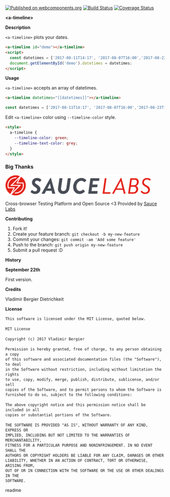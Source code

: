 [![Published on webcomponents.org](https://img.shields.io/badge/webcomponents.org-published-blue.svg)](https://www.webcomponents.org/element/vladimirbrasil/a-timeline)
[![Build Status](https://travis-ci.org/vladimirbrasil/a-timeline.svg?branch=master)](https://travis-ci.org/vladimirbrasil/a-timeline)
[![Coverage Status](https://coveralls.io/repos/github/vladimirbrasil/a-timeline/badge.svg?branch=master)](https://coveralls.io/github/vladimirbrasil/a-timeline?branch=master)

**&lt;a-timeline&gt;**

**Description**

`<a-timeline>` plots your dates.

<!---
```
<custom-element-demo>
  <template>
    <style>
      a-timeline { 
        --timeline-color: green; 
        --timeline-text-color: grey; 
      }
    </style>
    <script src="../webcomponentsjs/webcomponents-lite.js"></script>
    <link rel="import" href="a-timeline.html">
    <next-code-block></next-code-block>
  </template>
</custom-element-demo>
```
-->
```html
<a-timeline id="demo"></a-timeline>
<script>
  const datetimes = ['2017-08-11T14:17', '2017-08-07T16:00','2017-08-23T15:22', '2017-09-13T14:48'];
  document.getElementById('demo').datetimes = datetimes;
</script>
```

**Usage**

`<a-timeline>` accepts an array of datetimes.
```html
<a-timeline datetimes="[[datetimes]]"></a-timeline>
```
```js
const datetimes = ['2017-08-11T14:17', '2017-08-07T16:00','2017-08-23T15:22', '2017-09-13T14:48'];
```

Edit `<a-timeline>` color using `--timeline-color` style.
```html
<style>
  a-timeline { 
    --timeline-color: green; 
    --timeline-text-color: grey; 
  }
</style>
```

### Big Thanks

![Logo](images/Sauce-Labs_Horiz_Red-Grey_RGB.png)

Cross-browser Testing Platform and Open Source <3 Provided by [Sauce Labs](https://saucelabs.com)

**Contributing**

1. Fork it!
2. Create your feature branch: `git checkout -b my-new-feature`
3. Commit your changes: `git commit -am 'Add some feature'`
4. Push to the branch: `git push origin my-new-feature`
5. Submit a pull request :D

**History**

**September 22th**

First version.

**Credits**

Vladimir Bergier Dietrichkeit

**License**

    This software is licensed under the MIT License, quoted below.

    MIT License

    Copyright (c) 2017 Vladimir Bergier

    Permission is hereby granted, free of charge, to any person obtaining a copy
    of this software and associated documentation files (the "Software"), to deal
    in the Software without restriction, including without limitation the rights
    to use, copy, modify, merge, publish, distribute, sublicense, and/or sell
    copies of the Software, and to permit persons to whom the Software is
    furnished to do so, subject to the following conditions:

    The above copyright notice and this permission notice shall be included in all
    copies or substantial portions of the Software.

    THE SOFTWARE IS PROVIDED "AS IS", WITHOUT WARRANTY OF ANY KIND, EXPRESS OR
    IMPLIED, INCLUDING BUT NOT LIMITED TO THE WARRANTIES OF MERCHANTABILITY,
    FITNESS FOR A PARTICULAR PURPOSE AND NONINFRINGEMENT. IN NO EVENT SHALL THE
    AUTHORS OR COPYRIGHT HOLDERS BE LIABLE FOR ANY CLAIM, DAMAGES OR OTHER
    LIABILITY, WHETHER IN AN ACTION OF CONTRACT, TORT OR OTHERWISE, ARISING FROM,
    OUT OF OR IN CONNECTION WITH THE SOFTWARE OR THE USE OR OTHER DEALINGS IN THE
    SOFTWARE.
</content>
  <tabTrigger>readme</tabTrigger>
</snippet>
